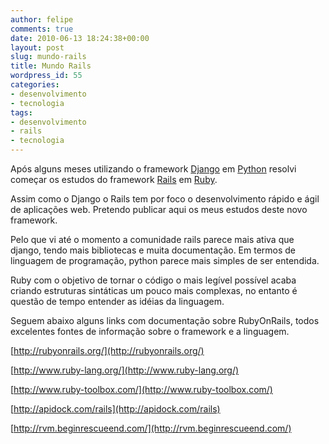 ```yaml
---
author: felipe
comments: true
date: 2010-06-13 18:24:38+00:00
layout: post
slug: mundo-rails
title: Mundo Rails
wordpress_id: 55
categories:
- desenvolvimento
- tecnologia
tags:
- desenvolvimento
- rails
- tecnologia
---
```


Após alguns meses utilizando o framework [Django](http://www.djangoproject.com/) em [Python](http://www.python.org) resolvi começar os estudos do framework [Rails](http://rubyonrails.org/) em [Ruby](http://www.ruby-lang.org/).

Assim como o Django o Rails tem por foco o desenvolvimento rápido e ágil de aplicações web. Pretendo publicar aqui os meus estudos deste novo framework.

Pelo que vi até o momento a comunidade rails parece mais ativa que django, tendo mais bibliotecas e muita documentação. Em termos de linguagem de programação, python parece mais simples de ser entendida.

Ruby com o objetivo de tornar o código o mais legível possível acaba criando estruturas sintáticas um pouco mais complexas, no entanto é questão de tempo entender as idéias da linguagem.

Seguem abaixo alguns links com documentação sobre RubyOnRails, todos excelentes fontes de informação sobre o framework e a linguagem.

[http://rubyonrails.org/](http://rubyonrails.org/)

[http://www.ruby-lang.org/](http://www.ruby-lang.org/)

[http://www.ruby-toolbox.com/](http://www.ruby-toolbox.com/)

[http://apidock.com/rails](http://apidock.com/rails)

[http://rvm.beginrescueend.com/](http://rvm.beginrescueend.com/)

